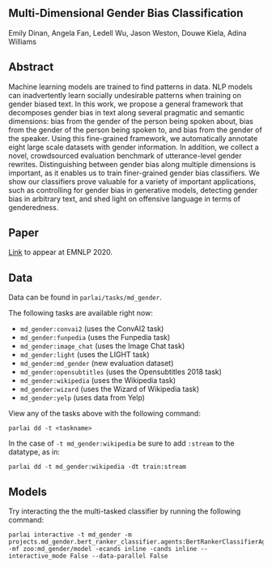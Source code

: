 ## Multi-Dimensional Gender Bias Classification

Emily Dinan, Angela Fan, Ledell Wu, Jason Weston, Douwe Kiela, Adina Williams

## Abstract

Machine learning models are trained to find patterns in data. NLP models can inadvertently learn socially undesirable patterns when training on gender biased text. In this work, we propose a general framework that decomposes gender bias in text along several pragmatic and semantic dimensions: bias from the gender of the person being spoken about, bias from the gender of the person being spoken to, and bias from the gender of the speaker. Using this fine-grained framework, we automatically annotate eight large scale datasets with gender information. In addition, we collect a novel, crowdsourced evaluation benchmark of utterance-level gender rewrites. Distinguishing between gender bias along multiple dimensions is important, as it enables us to train finer-grained gender bias classifiers. We show our classifiers prove valuable for a variety of important applications, such as controlling for gender bias in generative models, detecting gender bias in arbitrary text, and shed light on offensive language in terms of genderedness.

## Paper

[Link](https://arxiv.org/abs/2005.00614) to appear at EMNLP 2020.

## Data

Data can be found in `parlai/tasks/md_gender`.

The following tasks are available right now:
- `md_gender:convai2` (uses the ConvAI2 task)
- `md_gender:funpedia` (uses the Funpedia task)
- `md_gender:image_chat` (uses the Image Chat task)
- `md_gender:light` (uses the LIGHT task)
- `md_gender:md_gender` (new evaluation dataset)
- `md_gender:opensubtitles` (uses the Opensubtitles 2018 task)
- `md_gender:wikipedia` (uses the Wikipedia task)
- `md_gender:wizard` (uses the Wizard of Wikipedia task)
- `md_gender:yelp` (uses data from Yelp)

View any of the tasks above with the following command:
```
parlai dd -t <taskname>
```
In the case of `-t md_gender:wikipedia` be sure to add `:stream` to the datatype, as in:
```
parlai dd -t md_gender:wikipedia -dt train:stream
```


## Models

Try interacting the the multi-tasked classifier by running the following command:
```
parlai interactive -t md_gender -m projects.md_gender.bert_ranker_classifier.agents:BertRankerClassifierAgent -mf zoo:md_gender/model -ecands inline -cands inline --interactive_mode False --data-parallel False
```